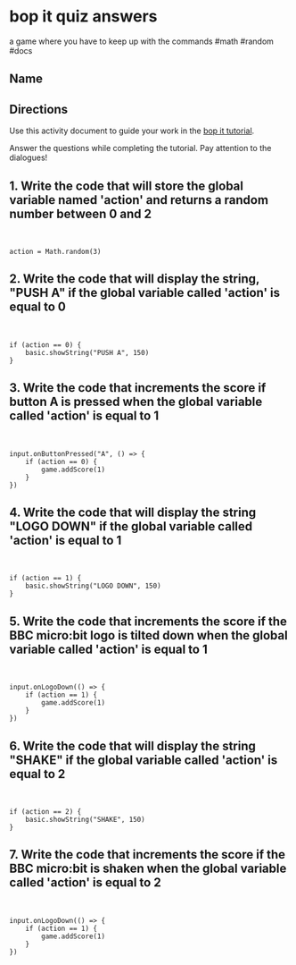 # bop it quiz answers

a game where you have to keep up with the commands #math #random #docs

## Name

## Directions

Use this activity document to guide your work in the [bop it tutorial](/microbit/lessons/bop-it/tutorial).

Answer the questions while completing the tutorial. Pay attention to the dialogues!

## 1. Write the code that will store the global variable named 'action' and returns a random number between 0 and 2

<br/>

```
action = Math.random(3)
```

## 2. Write the code that will display the string, "PUSH A" if the global variable called 'action' is equal to 0

<br />

```
if (action == 0) {
    basic.showString("PUSH A", 150)
}
```

## 3. Write the code that increments the score if button A is pressed when the global variable called 'action' is equal to 1

<br />

```
input.onButtonPressed("A", () => {
    if (action == 0) {
        game.addScore(1)
    }
})
```

## 4. Write the code that will display the string "LOGO DOWN" if the global variable called 'action' is equal to 1

<br />

```
if (action == 1) {
    basic.showString("LOGO DOWN", 150)
}
```

## 5. Write the code that increments the score if the BBC micro:bit logo is tilted down when the global variable called 'action' is equal to 1

<br />

```
input.onLogoDown(() => {
    if (action == 1) {
        game.addScore(1)
    }
})
```

## 6. Write the code that will display the string "SHAKE" if the global variable called 'action' is equal to 2

<br />

```
if (action == 2) {
    basic.showString("SHAKE", 150)
}
```

## 7. Write the code that increments the score if the BBC micro:bit is shaken when the global variable called 'action' is equal to 2

<br/>

```
input.onLogoDown(() => {
    if (action == 1) {
        game.addScore(1)
    }
})
```

